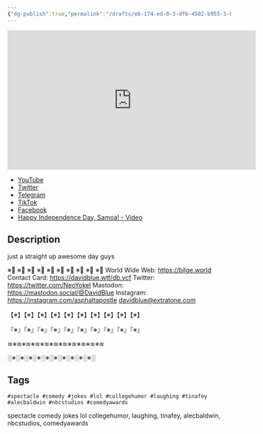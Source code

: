 ```yaml
---
{"dg-publish":true,"permalink":"/drafts/eb-174-ed-0-3-dfb-4502-b955-3-bcb-2-e14-b589/","dgHomeLink":true,"dgPassFrontmatter":false}
---
```



<iframe width="560" height="315" src="https://www.youtube.com/embed/8l5hrU49-qY?controls=0" title="YouTube video player" frameborder="0" allow="accelerometer; autoplay; clipboard-write; encrypted-media; gyroscope; picture-in-picture" allowfullscreen></iframe>

- [YouTube](https://youtu.be/8l5hrU49-qY)
- [Twitter](https://twitter.com/NeoYokel/status/1543700766065659904)
- [Telegram](https://t.me/extratone/12067)
- [TikTok](https://www.tiktok.com/t/ZTR8uVYEK)
- [Facebook](https://www.facebook.com/1175641035/posts/pfbid0FJrw5862bNeuGQGajbvU1PxRa8irNvL8qpFDm6fFpiRwnjjQx9eS52V3SYPvTBqvl/)
- [Happy Independence Day, Samoa! - Video](https://chaff.writeas.com/happy-independence-day-samoa-video)

## Description 

just a straight up awesome day guys

※⃣   ※⃣   ※⃣   ※⃣   ※⃣   ※⃣   ※⃣   ※⃣   ※⃣   ※⃣
World Wide Web: https://bilge.world 
Contact Card: https://davidblue.wtf/db.vcf
Twitter: https://twitter.com/NeoYokel 
Mastodon: https://mastodon.social/@DavidBlue 
Instagram: https://instagram.com/asphaltapostle
davidblue@extratone.com 

【※】【※】【※】【※】【※】【※】【※】【※】【※】【※】

『※』『※』『※』『※』『※』『※』『※』『※』『※』『※』

≋※≋※≋※≋※≋※≋※≋※≋※≋※≋※≋

░※░※░※░※░※░※░※░※░※░※░


## Tags

```
#spectacle #comedy #jokes #lol #collegehumor #laughing #tinafey #alecbaldwin #nbcstudios #comedyawards
```
spectacle comedy jokes lol collegehumor, laughing, tinafey, alecbaldwin, nbcstudios, comedyawards